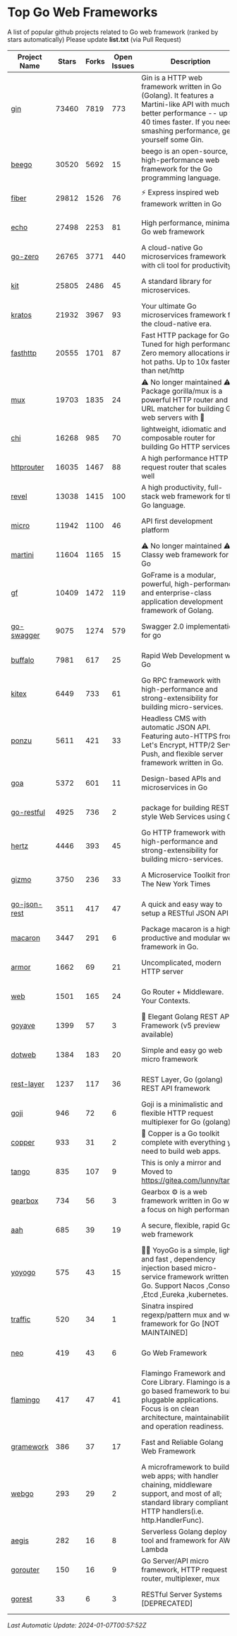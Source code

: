 # Top Go Web Frameworks
A list of popular github projects related to Go web framework (ranked by stars automatically)
Please update **list.txt** (via Pull Request)

| Project Name | Stars | Forks | Open Issues | Description | Last Commit |
| ------------ | ----- | ----- | ----------- | ----------- | ----------- |
| [gin](https://github.com/gin-gonic/gin) | 73460 | 7819 | 773 | Gin is a HTTP web framework written in Go (Golang). It features a Martini-like API with much better performance -- up to 40 times faster. If you need smashing performance, get yourself some Gin. | 2023-12-13 02:28:51 |
| [beego](https://github.com/beego/beego) | 30520 | 5692 | 15 | beego is an open-source, high-performance web framework for the Go programming language. | 2023-12-29 13:53:55 |
| [fiber](https://github.com/gofiber/fiber) | 29812 | 1526 | 76 | ⚡️ Express inspired web framework written in Go | 2024-01-06 16:49:14 |
| [echo](https://github.com/labstack/echo) | 27498 | 2253 | 81 | High performance, minimalist Go web framework | 2023-12-20 13:32:51 |
| [go-zero](https://github.com/zeromicro/go-zero) | 26765 | 3771 | 440 | A cloud-native Go microservices framework with cli tool for productivity. | 2024-01-06 14:45:46 |
| [kit](https://github.com/go-kit/kit) | 25805 | 2486 | 45 | A standard library for microservices. | 2023-12-22 23:16:59 |
| [kratos](https://github.com/go-kratos/kratos) | 21932 | 3967 | 93 | Your ultimate Go microservices framework for the cloud-native era. | 2024-01-05 03:06:12 |
| [fasthttp](https://github.com/valyala/fasthttp) | 20555 | 1701 | 87 | Fast HTTP package for Go. Tuned for high performance. Zero memory allocations in hot paths. Up to 10x faster than net/http | 2024-01-06 05:39:23 |
| [mux](https://github.com/gorilla/mux) | 19703 | 1835 | 24 | ⚠️ No longer maintained ⚠️  Package gorilla/mux is a powerful HTTP router and URL matcher for building Go web servers with 🦍 | 2023-12-07 04:58:53 |
| [chi](https://github.com/go-chi/chi) | 16268 | 985 | 70 | lightweight, idiomatic and composable router for building Go HTTP services | 2023-12-20 02:35:01 |
| [httprouter](https://github.com/julienschmidt/httprouter) | 16035 | 1467 | 88 | A high performance HTTP request router that scales well | 2022-06-03 15:51:59 |
| [revel](https://github.com/revel/revel) | 13038 | 1415 | 100 | A high productivity, full-stack web framework for the Go language. | 2022-04-12 20:53:30 |
| [micro](https://github.com/micro/micro) | 11942 | 1100 | 46 | API first development platform | 2023-07-28 18:28:23 |
| [martini](https://github.com/go-martini/martini) | 11604 | 1165 | 15 | ⚠️ No longer maintained ⚠️  Classy web framework for Go | 2017-01-21 21:58:54 |
| [gf](https://github.com/gogf/gf) | 10409 | 1472 | 119 | GoFrame is a modular, powerful, high-performance and enterprise-class application development framework of Golang.  | 2024-01-06 05:03:49 |
| [go-swagger](https://github.com/go-swagger/go-swagger) | 9075 | 1274 | 579 | Swagger 2.0 implementation for go | 2024-01-06 20:19:43 |
| [buffalo](https://github.com/gobuffalo/buffalo) | 7981 | 617 | 25 | Rapid Web Development w/ Go | 2023-01-26 15:34:17 |
| [kitex](https://github.com/cloudwego/kitex) | 6449 | 733 | 61 | Go RPC framework with high-performance and strong-extensibility for building micro-services. | 2024-01-06 14:18:44 |
| [ponzu](https://github.com/ponzu-cms/ponzu) | 5611 | 421 | 33 | Headless CMS with automatic JSON API. Featuring auto-HTTPS from Let's Encrypt, HTTP/2 Server Push, and flexible server framework written in Go. | 2020-01-02 00:14:32 |
| [goa](https://github.com/goadesign/goa) | 5372 | 601 | 11 | Design-based APIs and microservices in Go | 2024-01-04 02:30:47 |
| [go-restful](https://github.com/emicklei/go-restful) | 4925 | 736 | 2 | package for building REST-style Web Services using Go | 2024-01-03 19:30:08 |
| [hertz](https://github.com/cloudwego/hertz) | 4446 | 393 | 45 | Go HTTP framework with high-performance and strong-extensibility for building micro-services. | 2024-01-03 08:57:30 |
| [gizmo](https://github.com/nytimes/gizmo) | 3750 | 236 | 33 | A Microservice Toolkit from The New York Times | 2021-04-30 15:27:05 |
| [go-json-rest](https://github.com/ant0ine/go-json-rest) | 3511 | 417 | 47 | A quick and easy way to setup a RESTful JSON API | 2017-09-13 04:12:08 |
| [macaron](https://github.com/go-macaron/macaron) | 3447 | 291 | 6 | Package macaron is a high productive and modular web framework in Go. | 2023-12-25 03:59:28 |
| [armor](https://github.com/labstack/armor) | 1662 | 69 | 21 | Uncomplicated, modern HTTP server | 2019-08-03 18:10:09 |
| [web](https://github.com/gocraft/web) | 1501 | 165 | 24 | Go Router + Middleware. Your Contexts. | 2019-02-07 15:06:52 |
| [goyave](https://github.com/go-goyave/goyave) | 1399 | 57 | 3 | 🍐 Elegant Golang REST API Framework (v5 preview available) | 2023-06-09 14:22:05 |
| [dotweb](https://github.com/devfeel/dotweb) | 1384 | 183 | 20 | Simple and easy go web micro framework | 2023-12-13 02:13:17 |
| [rest-layer](https://github.com/rs/rest-layer) | 1237 | 117 | 36 | REST Layer, Go (golang) REST API framework | 2021-09-30 23:58:01 |
| [goji](https://github.com/goji/goji) | 946 | 72 | 6 | Goji is a minimalistic and flexible HTTP request multiplexer for Go (golang) | 2019-01-26 23:58:29 |
| [copper](https://github.com/gocopper/copper) | 933 | 31 | 2 | 🚀‏‏‎    ‎‏‏‎‏‏‎‎‎‎‎‎Copper is a Go toolkit complete with everything you need to build web apps. | 2024-01-05 15:28:28 |
| [tango](https://github.com/lunny/tango) | 835 | 107 | 9 | This is only a mirror and Moved to https://gitea.com/lunny/tango | 2019-05-17 03:31:10 |
| [gearbox](https://github.com/gogearbox/gearbox) | 734 | 56 | 3 | Gearbox :gear: is a web framework written in Go with a focus on high performance | 2022-09-21 00:20:37 |
| [aah](https://github.com/go-aah/aah) | 685 | 39 | 19 | A secure, flexible, rapid Go web framework | 2020-09-02 02:31:20 |
| [yoyogo](https://github.com/yoyofx/yoyogo) | 575 | 43 | 15 | 🦄🌈 YoyoGo is a simple, light and fast , dependency injection based micro-service framework written in Go. Support Nacos ,Consoul ,Etcd ,Eureka ,kubernetes. | 2023-12-14 06:19:54 |
| [traffic](https://github.com/gravityblast/traffic) | 520 | 34 | 1 | Sinatra inspired regexp/pattern mux and web framework for Go [NOT MAINTAINED] | 2015-11-26 21:31:07 |
| [neo](https://github.com/ivpusic/neo) | 419 | 43 | 6 | Go Web Framework | 2017-08-14 23:54:31 |
| [flamingo](https://github.com/i-love-flamingo/flamingo) | 417 | 47 | 41 | Flamingo Framework and Core Library. Flamingo is a go based framework to build pluggable applications. Focus is on clean architecture, maintainability and operation readiness. | 2023-12-14 14:05:47 |
| [gramework](https://github.com/gramework/gramework) | 386 | 37 | 17 | Fast and Reliable Golang Web Framework | 2023-10-27 14:01:05 |
| [webgo](https://github.com/bnkamalesh/webgo) | 293 | 29 | 2 | A microframework to build web apps; with handler chaining, middleware support, and most of all; standard library compliant HTTP handlers(i.e. http.HandlerFunc). | 2023-03-08 16:03:21 |
| [aegis](https://github.com/tmaiaroto/aegis) | 282 | 16 | 8 | Serverless Golang deploy tool and framework for AWS Lambda | 2019-07-28 17:59:41 |
| [gorouter](https://github.com/vardius/gorouter) | 150 | 16 | 9 | Go Server/API micro framework, HTTP request router, multiplexer, mux | 2024-01-01 23:03:02 |
| [gorest](https://github.com/tideland/gorest) | 33 | 6 | 3 | RESTful Server Systems [DEPRECATED] | 2017-11-10 13:00:37 |

*Last Automatic Update: 2024-01-07T00:57:52Z*